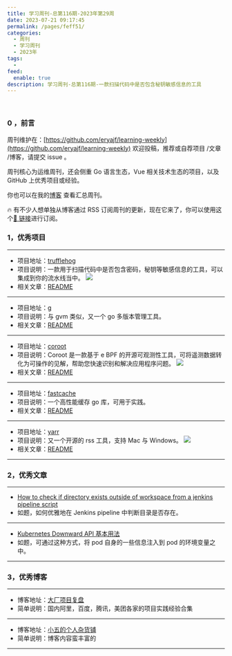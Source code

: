 ```yaml
---
title: 学习周刊-总第116期-2023年第29周
date: 2023-07-21 09:17:45
permalink: /pages/feff51/
categories:
  - 周刊
  - 学习周刊
  - 2023年
tags:
  -
feed:
  enable: true
description: 学习周刊-总第116期-一款扫描代码中是否包含秘钥敏感信息的工具
---
```


<br><ArticleTopAd></ArticleTopAd>

### 0 ，前言

周刊维护在：[https://github.com/eryajf/learning-weekly](https://github.com/eryajf/learning-weekly) 欢迎投稿，推荐或自荐项目 /文章 /博客，请提交 issue 。

周刊核心为运维周刊，还会侧重 Go 语言生态，Vue 相关技术生态的项目，以及 GitHub 上优秀项目或经验。

你也可以在我的[博客](https://wiki.eryajf.net/learning-weekly/) 查看汇总周刊。

🔥 有不少人想单独从博客通过 RSS 订阅周刊的更新，现在它来了，你可以使用这个[🔗 链接](https://wiki.eryajf.net/learning-weekly.xml)进行订阅。

### 1，优秀项目

---

- 项目地址：[trufflehog](https://github.com/trufflesecurity/trufflehog)
- 项目说明：一款用于扫描代码中是否包含密码，秘钥等敏感信息的工具，可以集成到你的流水线当中。
  ![](https://t.eryajf.net/imgs/2023/07/1689404588247.gif)
- 相关文章：[README](https://github.com/trufflesecurity/trufflehog#readme)

---

- 项目地址：[g](https://github.com/voidint/g)
- 项目说明：与 gvm 类似，又一个 go 多版本管理工具。
- 相关文章：[README](https://github.com/voidint/g#readme)

---

- 项目地址：[coroot](https://github.com/coroot/coroot)
- 项目说明：Coroot 是一款基于 e BPF 的开源可观测性工具，可将遥测数据转化为可操作的见解，帮助您快速识别和解决应用程序问题。
  ![](https://t.eryajf.net/imgs/2023/07/1689082286827.png)
- 相关文章：[README](https://github.com/coroot/coroot#readme)

---

- 项目地址：[fastcache](https://github.com/VictoriaMetrics/fastcache)
- 项目说明：一个高性能缓存 go 库，可用于实践。
- 相关文章：[README](https://github.com/VictoriaMetrics/fastcache#readme)

---

- 项目地址：[yarr](https://github.com/nkanaev/yarr)
- 项目说明：又一个开源的 rss 工具，支持 Mac 与 Windows。
  ![](https://t.eryajf.net/imgs/2023/07/1689431450028.png)
- 相关文章：[README](https://github.com/nkanaev/yarr#readme)

---

### 2，优秀文章

---

- [How to check if directory exists outside of workspace from a jenkins pipeline script](https://stackoverflow.com/questions/46705569/how-to-check-if-directory-exists-outside-of-workspace-from-a-jenkins-pipeline-sc)
- 如题，如何优雅地在 Jenkins pipeline 中判断目录是否存在。

---

- [Kubernetes Downward API 基本用法](https://www.qikqiak.com/post/use-downward-api-get-pod-info/)
- 如题，可通过这种方式，将 pod 自身的一些信息注入到 pod 的环境变量之中。

---

### 3，优秀博客

---

- 博客地址：[大厂项目复盘](https://www.yuque.com/wikidesign/ykf0s9)
- 简单说明：国内阿里，百度，腾讯，美团各家的项目实践经验合集

---

- 博客地址：[小五的个人杂货铺](https://wang-xiaowu.github.io/)
- 简单说明：博客内容蛮丰富的

---


<br><ArticleTopAd></ArticleTopAd>

